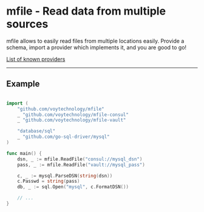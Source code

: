 # mfile - Read data from multiple sources

mfile allows to easily read files from multiple locations easily. Provide a
schema, import a provider which implements it, and you are good to go!

[List of known providers](https://github.com/VoyTechnology/mfile/wiki/Integrations)

---

## Example

```go

import (
    "github.com/voytechnology/mfile"
    _ "github.com/voytechnology/mfile-consul"
    _ "github.com/voytechnology/mfile-vault"

    "database/sql"
    _ "github.com/go-sql-driver/mysql"
)

func main() {
    dsn, _ := mfile.ReadFile("consul://mysql_dsn")
    pass, _ := mfile.ReadFile("vault://mysql_pass")

    c, _ := mysql.ParseDSN(string(dsn))
    c.Passwd = string(pass)
    db, _ := sql.Open("mysql", c.FormatDSN())

    // ...
}
```
